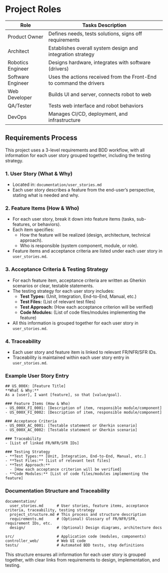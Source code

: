 # Project Roles
| Role              | Tasks Description                                                   |
|-------------------|---------------------------------------------------------------------|
| Product Owner     | Defines needs, tests solutions, signs off requirements              |
| Architect         | Establishes overall system design and integration strategy          | 
| Robotics Engineer | Designs hardware, integrates with software (drivers)                |
| Software Engineer | Uses the actions received from the Front-End to command the drivers |
| Web Developer     | Builds UI and server, connects robot to web                         |
| QA/Tester         | Tests web interface and robot behaviors                             |
| DevOps            | Manages CI/CD, deployment, and infrastructure                       |

## Requirements Process

This project uses a 3-level requirements and BDD workflow, with all information for each user story grouped together, including the testing strategy.

### 1. User Story (What & Why)
- Located in: `documentation/user_stories.md`
- Each user story describes a feature from the end-user’s perspective, stating what is needed and why.

### 2. Feature Items (How & Who)
- For each user story, break it down into feature items (tasks, sub-features, or behaviors).
- Each item specifies:
  - How the feature will be realized (design, architecture, technical approach).
  - Who is responsible (system component, module, or role).
- Feature items and acceptance criteria are listed under each user story in `user_stories.md`.

### 3. Acceptance Criteria & Testing Strategy
- For each feature item, acceptance criteria are written as Gherkin scenarios or clear, testable statements.
- The testing strategy for each user story includes:
  - **Test Types:** (Unit, Integration, End-to-End, Manual, etc.)
  - **Test Files:** (List of relevant test files)
  - **Test Approach:** (How each acceptance criterion will be verified)
  - **Code Modules:** (List of code files/modules implementing the feature)
- All this information is grouped together for each user story in `user_stories.md`.

### 4. Traceability
- Each user story and feature item is linked to relevant FR/NFR/SFR IDs.
- Traceability is maintained within each user story entry in `user_stories.md`.

### Example User Story Entry
```
## US_000X: [Feature Title]
**What & Why:**  
As a [user], I want [feature], so that [value/goal].

### Feature Items (How & Who)
- US_000X_FI_0001: [Description of item, responsible module/component]
- US_000X_FI_0002: [Description of item, responsible module/component]

### Acceptance Criteria
- US_000X_AC_0001: [Testable statement or Gherkin scenario]
- US_000X_AC_0002: [Testable statement or Gherkin scenario]

### Traceability
- [List of linked FR/NFR/SFR IDs]

### Testing Strategy
- **Test Types:** [Unit, Integration, End-to-End, Manual, etc.]
- **Test Files:** [List of relevant test files]
- **Test Approach:**
  - [How each acceptance criterion will be verified]
- **Code Modules:** [List of code files/modules implementing the feature]
```

### Documentation Structure and Traceability

```
documentation/
  user_stories.md      # User stories, feature items, acceptance criteria, traceability, testing strategy
  project_structure.md # This process and structure description
  requirements.md      # (Optional) Glossary of FR/NFR/SFR, requirement IDs, etc.
  design/              # (Optional) Design diagrams, architecture docs

src/                   # Application code (modules, components)
controller_web/        # Web UI code
tests/                 # Automated BDD tests, step definitions
```

This structure ensures all information for each user story is grouped together, with clear links from requirements to design, implementation, and testing.
